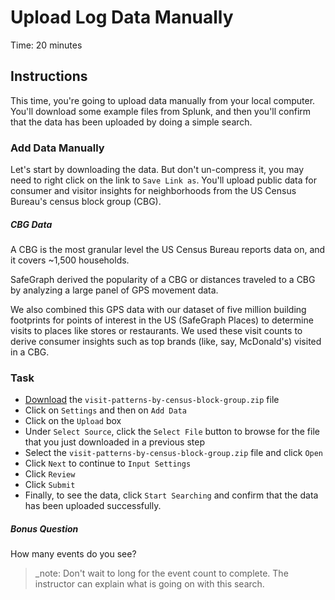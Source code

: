 # Upload Log Data Manually
Time: 20 minutes

## Instructions
This time, you're going to upload data manually from your local computer. You'll download some example files from Splunk, and then you'll confirm that the data has been uploaded by doing a simple search.

### Add Data Manually
Let's start by downloading the data. But don't un-compress it, you may need to right click on the link to `Save Link as`. You'll upload public data for consumer and visitor insights for neighborhoods from the US Census Bureau's census block group (CBG).

##### CBG Data
A CBG is the most granular level the US Census Bureau reports data on, and it covers ~1,500 households.

SafeGraph derived the popularity of a CBG or distances traveled to a CBG by analyzing a large panel of GPS movement data.

We also combined this GPS data with our dataset of five million building footprints for points of interest in the US (SafeGraph Places) to determine visits to places like stores or restaurants. We used these visit counts to derive consumer insights such as top brands (like, say, McDonald's) visited in a CBG.

### Task

- [Download](../data/visit-patterns-by-census-block-group.zip) the `visit-patterns-by-census-block-group.zip` file
- Click on `Settings` and then on `Add Data`
- Click on the `Upload` box 
- Under `Select Source`, click the `Select File` button to browse for the file that you just downloaded in a previous step
- Select the `visit-patterns-by-census-block-group.zip` file and click `Open`
- Click `Next` to continue to `Input Settings`
- Click `Review`
- Click `Submit` 
- Finally, to see the data, click `Start Searching` and confirm that the data has been uploaded successfully.

##### Bonus Question

How many events do you see?

> _note: Don't wait to long for the event count to complete.  The instructor can explain what is going on with this search.
